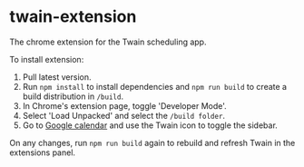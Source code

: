# twain-extension

The chrome extension for the Twain scheduling app.

To install extension:

1. Pull latest version.
2. Run `npm install` to install dependencies and `npm run build` to create a build distribution in `/build`.
3. In Chrome's extension page, toggle 'Developer Mode'.
4. Select 'Load Unpacked' and select the `/build folder`.
5. Go to [Google calendar](https://calendar.google.com/calendar) and use the Twain icon to toggle the sidebar.

On any changes, run `npm run build` again to rebuild and refresh Twain in the extensions panel.
